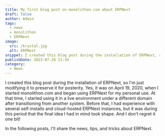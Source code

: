 ```yaml
---
title: My first blog post on monolithon.com about ERPNext
draft: false
author: Admin
tags:
  - news
  - monolithon
  - ERPNext
image:
  src: /krystal.jpg
  alt: ERPNext
snippet: I created this blog post during the installation of ERPNext, so I'm just modifying it to preserve it for posterity.
publishDate: 2023-07-28 11:39
category:
  - News
---
```



I created this blog post during the installation of ERPNext, so I'm just modifying it to preserve it for posterity. Yes, it was on April 19, 2020, when I started monolithon.com and began using ERPNext for my personal use. At that time, I started using it in a live environment under a different domain after transitioning from another system. Before that, I had experience with several self-installs and cloud-hosted ERPNext instances, but it was during this period that the final idea I had in mind took shape. And I don't regret it one bit!

In the following posts, I'll share the news, tips, and tricks about ERPNext.